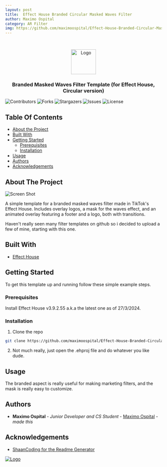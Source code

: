 ```yaml
---
layout: post
title:  Effect House Branded Circular Masked Waves Filter
author: Maximo Ospital
category: AR Filter
img: https://github.com/maximoospital/Effect-House-Branded-Circular-Masked-Waves-Filter/raw/main/images/demo.gif
---
```


<br/>
<p align="center">
  <a href="https://github.com/maximoospital/Effect-House-Branded-Circular-Masked-Waves-Filter">
    <img src="images/icon.png" alt="Logo" width="80" height="80">
  </a>

  <h3 align="center">Branded Masked Waves Filter Template
(for Effect House, Circular version)</h3>

</p>

![Contributors](https://img.shields.io/github/contributors/maximoospital/Effect-House-Branded-Circular-Masked-Waves-Filter?color=dark-green) ![Forks](https://img.shields.io/github/forks/maximoospital/Effect-House-Branded-Circular-Masked-Waves-Filter?style=social) ![Stargazers](https://img.shields.io/github/stars/maximoospital/Effect-House-Branded-Circular-Masked-Waves-Filter?style=social) ![Issues](https://img.shields.io/github/issues/maximoospital/Effect-House-Branded-Circular-Masked-Waves-Filter) ![License](https://img.shields.io/github/license/maximoospital/Effect-House-Branded-Circular-Masked-Waves-Filter) 

## Table Of Contents

* [About the Project](#about-the-project)
* [Built With](#built-with)
* [Getting Started](#getting-started)
  * [Prerequisites](#prerequisites)
  * [Installation](#installation)
* [Usage](#usage)
* [Authors](#authors)
* [Acknowledgements](#acknowledgements)

## About The Project

![Screen Shot](images/demo.gif)

A simple template for a branded masked waves filter made in TikTok's Effect House. Includes overlay logos, a mask for the waves effect, and an animated overlay featuring a footer and a logo, both with transitions.

Haven't really seen many filter templates on github so i decided to upload a few of mine, starting with this one.

## Built With



* [Effect House](https://effecthouse.tiktok.com/)

## Getting Started

To get this template up and running follow these simple example steps.

### Prerequisites

Install Effect House v3.9.2.55 a.k.a the latest one as of 27/3/2024.

### Installation

1. Clone the repo
```sh
git clone https://github.com/maximoospital/Effect-House-Branded-Circular-Masked-Waves-Filter.git
```

2. Not much really, just open the .ehproj file and do whatever you like dude.

## Usage

The branded aspect is really useful for making marketing filters, and the mask is really easy to customize.

## Authors

* **Maximo Ospital** - *Junior Developer and CS Student* - [Maximo Ospital](https://github.com/maximoospital) - *made this*

## Acknowledgements

* [ShaanCoding for the Readme Generator](https://github.com/ShaanCoding/)

[![Logo](https://i.imgur.com/XlF4lM5.png)](https://github.com/maximoospital) 
